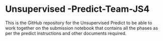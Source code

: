 # Unsupervised -Predict-Team-JS4
This is the GitHub repository for the Unsupervised Predict to be able to work together on the submission notebook that contains all the phases as per the predict instructions and other documents required.
